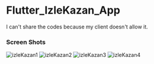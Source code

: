 # Flutter_IzleKazan_App
I can't share the codes because my client doesn't allow it.

### Screen Shots
![izleKazan1](https://user-images.githubusercontent.com/75858218/120122393-2b9cca80-c1b1-11eb-9266-1e32167d652d.jpeg)
![izleKazan2](https://user-images.githubusercontent.com/75858218/120122396-2c356100-c1b1-11eb-84f7-67b9fa03cde5.jpeg)
![izleKazan3](https://user-images.githubusercontent.com/75858218/120122395-2b9cca80-c1b1-11eb-9d01-ec5d16305572.jpeg)
![izleKazan4](https://user-images.githubusercontent.com/75858218/120122392-2a6b9d80-c1b1-11eb-97a3-301892dbd6d0.jpeg)
